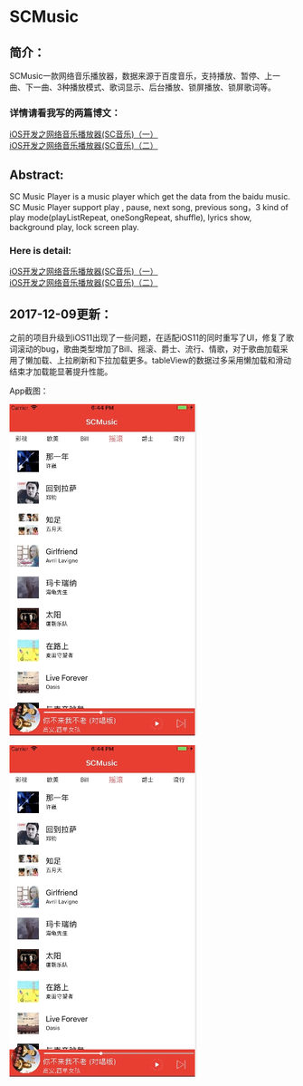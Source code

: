 # SCMusic

## 简介：
SCMusic一款网络音乐播放器，数据来源于百度音乐，支持播放、暂停、上一曲、下一曲、3种播放模式、歌词显示、后台播放、锁屏播放、锁屏歌词等。

### 详情请看我写的两篇博文：
[iOS开发之网络音乐播放器(SC音乐)（一）](http://blog.csdn.net/u014636932/article/details/77622358)</br>
[iOS开发之网络音乐播放器(SC音乐)（二）](http://blog.csdn.net/u014636932/article/details/77878371)</br>
 

## Abstract:
SC Music Player is a music player which get the data from the baidu music. SC Music Player support play , pause, next song, previous song，3 kind of play mode(playListRepeat, oneSongRepeat, shuffle), lyrics show, background play, lock screen play.

### Here is detail:
[iOS开发之网络音乐播放器(SC音乐)（一）](http://blog.csdn.net/u014636932/article/details/77966940)</br>
[iOS开发之网络音乐播放器(SC音乐)（二）](http://blog.csdn.net/u014636932/article/details/77878371)</br>



## 2017-12-09更新：
之前的项目升级到iOS11出现了一些问题，在适配iOS11的同时重写了UI，修复了歌词滚动的bug，歌曲类型增加了Bill、摇滚、爵士、流行、情歌，对于歌曲加载采用了懒加载、上拉刷新和下拉加载更多。tableView的数据过多采用懒加载和滑动结束才加载能显著提升性能。

App截图：

 
![SCMusic截图](https://github.com/KeenTeam1990/KTMusic/blob/master/SCMusic截图.png)

![SCMusic截图](https://github.com/KeenTeam1990/KTMusic/blob/master/SCMusic截图.png)
